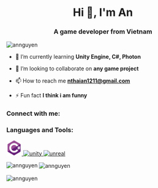 <h1 align="center">Hi 👋, I'm An</h1>
<h3 align="center">A game developer from Vietnam</h3>

<p align="left"> <img src="https://komarev.com/ghpvc/?username=annguyen&label=Profile%20views&color=0e75b6&style=flat" alt="annguyen" /> </p>

- 🌱 I’m currently learning **Unity Engine, C#, Photon**

- 👯 I’m looking to collaborate on **any game project**

- 📫 How to reach me **nthaian1211@gmail.com**

- ⚡ Fun fact **I think i am funny**

<h3 align="left">Connect with me:</h3>
<p align="left">
</p>

<h3 align="left">Languages and Tools:</h3>
<p align="left"> <a href="https://www.w3schools.com/cs/" target="_blank" rel="noreferrer"> <img src="https://raw.githubusercontent.com/devicons/devicon/master/icons/csharp/csharp-original.svg" alt="csharp" width="40" height="40"/> </a> <a href="https://unity.com/" target="_blank" rel="noreferrer"> <img src="https://www.vectorlogo.zone/logos/unity3d/unity3d-icon.svg" alt="unity" width="40" height="40"/> </a> <a href="https://unrealengine.com/" target="_blank" rel="noreferrer"> <img src="https://raw.githubusercontent.com/kenangundogan/fontisto/036b7eca71aab1bef8e6a0518f7329f13ed62f6b/icons/svg/brand/unreal-engine.svg" alt="unreal" width="40" height="40"/> </a> </p>

<p><img align="left" src="https://github-readme-stats.vercel.app/api/top-langs?username=annguyen&show_icons=true&theme=synthwave&locale=en&layout=compact" alt="annguyen" /></p>

<p>&nbsp;<img align="center" src="https://github-readme-stats.vercel.app/api?username=annguyen&show_icons=true&theme=synthwave&locale=en" alt="annguyen" /></p>

<p><img align="center" src="https://github-readme-streak-stats.herokuapp.com/?user=annguyen&theme=highcontrast" alt="annguyen" /></p>
